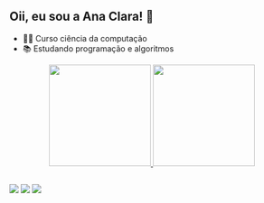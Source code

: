 ## Oii, eu sou a Ana Clara!  👾

- 👩‍💻 Curso ciência da computação
- 📚 Estudando programação e algoritmos

<div align="center">
  <a href="https://github.com/ClaraNs">
  <img height="180em" src="https://github-readme-stats.vercel.app/api?username=clarans&show_icons=true&theme=tokyonight&include_all_commits=true&count_private=true"/>
  <img height="180em" src="https://github-readme-stats.vercel.app/api/top-langs/?username=clarans&layout=demo&langs_count=7&theme=tokyonight"/>
</div>
  
  ##
 
<div> 
  <a href="https://www.instagram.com/anaclaran.s.1/" target="_blank"><img src="https://img.shields.io/badge/-Instagram-%23E4405F?style=for-the-badge&logo=instagram&logoColor=white" target="_blank"></a>
  <a href="https://www.linkedin.com/in/ana-clara-nascimento-dos-santos-9b8445204/" target="_blank"><img src="https://img.shields.io/badge/-LinkedIn-%230077B5?style=for-the-badge&logo=linkedin&logoColor=white" target="_blank"></a> 
  <a href = "mailto:anaclarans@unifei.edu.br"><img src="https://img.shields.io/badge/-Gmail-%23333?style=for-the-badge&logo=gmail&logoColor=white" target="_blank"></a>
</div>
